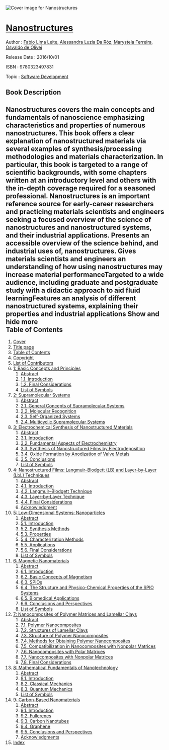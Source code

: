 ![Cover image for Nanostructures](https://imgdetail.ebookreading.net/cover/cover/software_development/EB9780323497831.jpg)

[Nanostructures](https://ebookreading.net/view/book/Nanostructures-EB9780323497831_1.html "Nanostructures")
====================================================================================================================

Author : [Fabio Lima Leite](https://ebookreading.net/search/author/Fabio+Lima+Leite),[ Alessandra Luzia Da Róz](https://ebookreading.net/search/author/+Alessandra+Luzia+Da+R%C3%B3z),[ Marystela Ferreira](https://ebookreading.net/search/author/+Marystela+Ferreira),[ Osvaldo de Olivei](https://ebookreading.net/search/author/+Osvaldo+de+Olivei)

Release Date : 2016/10/01

ISBN : 9780323497831

Topic : [Software Development](https://ebookreading.net/search/category/software-development)

Book Description
-----------------

 Nanostructures covers the main concepts and fundamentals of nanoscience emphasizing characteristics and properties of numerous nanostructures.
This book offers a clear explanation of nanostructured materials via several examples of synthesis/processing methodologies and materials characterization. In particular, this book is targeted to a range of scientific backgrounds, with some chapters written at an introductory level and others with the in-depth coverage required for a seasoned professional.
Nanostructures is an important reference source for early-career researchers and practicing materials scientists and engineers seeking a focused overview of the science of nanostructures and nanostructured systems, and their industrial applications.
Presents an accessible overview of the science behind, and industrial uses of, nanostructures. Gives materials scientists and engineers an understanding of how using nanostructures may increase material performanceTargeted to a wide audience, including graduate and postgraduate study with a didactic approach to aid fluid learningFeatures an analysis of different nanostructured systems, explaining their properties and industrial applications        Show and hide more                
Table of Contents
-----------------

1. [Cover](https://ebookreading.net/view/book/Nanostructures-EB9780323497831_1.html)
1. [Title page](https://ebookreading.net/view/book/Nanostructures-EB9780323497831_2.html)
1. [Table of Contents](https://ebookreading.net/view/book/Nanostructures-EB9780323497831_3.html)
1. [Copyright](https://ebookreading.net/view/book/Nanostructures-EB9780323497831_4.html#B978032349782400011)
1. [List of Contributors](https://ebookreading.net/view/book/Nanostructures-EB9780323497831_5.html#B978032349782400013)
1. [1: Basic Concepts and Principles](https://ebookreading.net/view/book/Nanostructures-EB9780323497831_6.html#B978032349782400001)
    1. [Abstract](https://ebookreading.net/view/book/Nanostructures-EB9780323497831_6.html#st0010)
    1. [1.1. Introduction](https://ebookreading.net/view/book/Nanostructures-EB9780323497831_6.html#st0025)
    1. [1.2. Final Considerations](https://ebookreading.net/view/book/Nanostructures-EB9780323497831_6.html#st0050)
    1. [List of Symbols](https://ebookreading.net/view/book/Nanostructures-EB9780323497831_6.html#st0055)
1. [2: Supramolecular Systems](https://ebookreading.net/view/book/Nanostructures-EB9780323497831_7.html#B978032349782400002)
    1. [Abstract](https://ebookreading.net/view/book/Nanostructures-EB9780323497831_7.html#st0010)
    1. [2.1. General Concepts of Supramolecular Systems](https://ebookreading.net/view/book/Nanostructures-EB9780323497831_7.html#st0025)
    1. [2.2. Molecular Recognition](https://ebookreading.net/view/book/Nanostructures-EB9780323497831_7.html#st0030)
    1. [2.3. Self-Organized Systems](https://ebookreading.net/view/book/Nanostructures-EB9780323497831_7.html#st0035)
    1. [2.4. Multicyclic Supramolecular Systems](https://ebookreading.net/view/book/Nanostructures-EB9780323497831_7.html#st0085)
1. [3: Electrochemical Synthesis of Nanostructured Materials](https://ebookreading.net/view/book/Nanostructures-EB9780323497831_8.html#B978032349782400003)
    1. [Abstract](https://ebookreading.net/view/book/Nanostructures-EB9780323497831_8.html#st0010)
    1. [3.1. Introduction](https://ebookreading.net/view/book/Nanostructures-EB9780323497831_8.html#st0025)
    1. [3.2. Fundamental Aspects of Electrochemistry](https://ebookreading.net/view/book/Nanostructures-EB9780323497831_8.html#st0030)
    1. [3.3. Synthesis of Nanostructured Films by Electrodeposition](https://ebookreading.net/view/book/Nanostructures-EB9780323497831_8.html#st0045)
    1. [3.4. Oxide Formation by Anodization of Valve Metals](https://ebookreading.net/view/book/Nanostructures-EB9780323497831_8.html#st0050)
    1. [3.5. Conclusions](https://ebookreading.net/view/book/Nanostructures-EB9780323497831_8.html#st0075)
    1. [List of Symbols](https://ebookreading.net/view/book/Nanostructures-EB9780323497831_8.html#st0080)
1. [4: Nanostructured Films: Langmuir–Blodgett (LB) and Layer-by-Layer (LbL) Techniques](https://ebookreading.net/view/book/Nanostructures-EB9780323497831_10.html#B978032349782400004)
    1. [Abstract](https://ebookreading.net/view/book/Nanostructures-EB9780323497831_10.html#st0010)
    1. [4.1. Introduction](https://ebookreading.net/view/book/Nanostructures-EB9780323497831_10.html#st0025)
    1. [4.2. Langmuir–Blodgett Technique](https://ebookreading.net/view/book/Nanostructures-EB9780323497831_10.html#st0030)
    1. [4.3. Layer-by-Layer Technique](https://ebookreading.net/view/book/Nanostructures-EB9780323497831_10.html#st0060)
    1. [4.4. Final Considerations](https://ebookreading.net/view/book/Nanostructures-EB9780323497831_10.html#st0095)
    1. [Acknowledgment](https://ebookreading.net/view/book/Nanostructures-EB9780323497831_10.html#st0100)
1. [5: Low-Dimensional Systems: Nanoparticles](https://ebookreading.net/view/book/Nanostructures-EB9780323497831_11.html#B978032349782400005)
    1. [Abstract](https://ebookreading.net/view/book/Nanostructures-EB9780323497831_11.html#st0010)
    1. [5.1. Introduction](https://ebookreading.net/view/book/Nanostructures-EB9780323497831_11.html#st0025)
    1. [5.2. Synthesis Methods](https://ebookreading.net/view/book/Nanostructures-EB9780323497831_11.html#st0030)
    1. [5.3. Properties](https://ebookreading.net/view/book/Nanostructures-EB9780323497831_11.html#st0075)
    1. [5.4. Characterization Methods](https://ebookreading.net/view/book/Nanostructures-EB9780323497831_11.html#st0080)
    1. [5.5. Applications](https://ebookreading.net/view/book/Nanostructures-EB9780323497831_11.html#st0100)
    1. [5.6. Final Considerations](https://ebookreading.net/view/book/Nanostructures-EB9780323497831_11.html#st0120)
    1. [List of Symbols](https://ebookreading.net/view/book/Nanostructures-EB9780323497831_11.html#st0125)
1. [6: Magnetic Nanomaterials](https://ebookreading.net/view/book/Nanostructures-EB9780323497831_12.html#B978032349782400006)
    1. [Abstract](https://ebookreading.net/view/book/Nanostructures-EB9780323497831_12.html#st0010)
    1. [6.1. Introduction](https://ebookreading.net/view/book/Nanostructures-EB9780323497831_12.html#st0025)
    1. [6.2. Basic Concepts of Magnetism](https://ebookreading.net/view/book/Nanostructures-EB9780323497831_12.html#st0030)
    1. [6.3. SPIOs](https://ebookreading.net/view/book/Nanostructures-EB9780323497831_12.html#st0050)
    1. [6.4. The Structure and Physico-Chemical Properties of the SPIO Systems](https://ebookreading.net/view/book/Nanostructures-EB9780323497831_12.html#st0070)
    1. [6.5. Biomedical Applications](https://ebookreading.net/view/book/Nanostructures-EB9780323497831_12.html#st0095)
    1. [6.6. Conclusions and Perspectives](https://ebookreading.net/view/book/Nanostructures-EB9780323497831_12.html#st0100)
    1. [List of Symbols](https://ebookreading.net/view/book/Nanostructures-EB9780323497831_12.html#st0105)
1. [7: Nanocomposites of Polymer Matrices and Lamellar Clays](https://ebookreading.net/view/book/Nanostructures-EB9780323497831_13.html#B978032349782400007)
    1. [Abstract](https://ebookreading.net/view/book/Nanostructures-EB9780323497831_13.html#st0010)
    1. [7.1. Polymer Nanocomposites](https://ebookreading.net/view/book/Nanostructures-EB9780323497831_13.html#st0025)
    1. [7.2. Structures of Lamellar Clays](https://ebookreading.net/view/book/Nanostructures-EB9780323497831_13.html#st0030)
    1. [7.3. Structure of Polymer Nanocomposites](https://ebookreading.net/view/book/Nanostructures-EB9780323497831_13.html#st0035)
    1. [7.4. Methods for Obtaining Polymer Nanocomposites](https://ebookreading.net/view/book/Nanostructures-EB9780323497831_13.html#st0040)
    1. [7.5. Compatibilization in Nanocomposites with Nonpolar Matrices](https://ebookreading.net/view/book/Nanostructures-EB9780323497831_13.html#st0045)
    1. [7.6. Nanocomposites with Polar Matrices](https://ebookreading.net/view/book/Nanostructures-EB9780323497831_13.html#st0050)
    1. [7.7. Nanocomposites with Nonpolar Matrices](https://ebookreading.net/view/book/Nanostructures-EB9780323497831_13.html#st0060)
    1. [7.8. Final Considerations](https://ebookreading.net/view/book/Nanostructures-EB9780323497831_13.html#st0070)
1. [8: Mathematical Fundamentals of Nanotechnology](https://ebookreading.net/view/book/Nanostructures-EB9780323497831_14.html#B978032349782400008)
    1. [Abstract](https://ebookreading.net/view/book/Nanostructures-EB9780323497831_14.html#st0010)
    1. [8.1. Introduction](https://ebookreading.net/view/book/Nanostructures-EB9780323497831_14.html#st0025)
    1. [8.2. Classical Mechanics](https://ebookreading.net/view/book/Nanostructures-EB9780323497831_14.html#st0030)
    1. [8.3. Quantum Mechanics](https://ebookreading.net/view/book/Nanostructures-EB9780323497831_14.html#st0040)
    1. [List of Symbols](https://ebookreading.net/view/book/Nanostructures-EB9780323497831_14.html#st0125)
1. [9: Carbon-Based Nanomaterials](https://ebookreading.net/view/book/Nanostructures-EB9780323497831_15.html#B978032349782400009)
    1. [Abstract](https://ebookreading.net/view/book/Nanostructures-EB9780323497831_15.html#st0010)
    1. [9.1. Introduction](https://ebookreading.net/view/book/Nanostructures-EB9780323497831_15.html#st0025)
    1. [9.2. Fullerenes](https://ebookreading.net/view/book/Nanostructures-EB9780323497831_15.html#st0030)
    1. [9.3. Carbon Nanotubes](https://ebookreading.net/view/book/Nanostructures-EB9780323497831_15.html#st0045)
    1. [9.4. Graphene](https://ebookreading.net/view/book/Nanostructures-EB9780323497831_15.html#st0065)
    1. [9.5. Conclusions and Perspectives](https://ebookreading.net/view/book/Nanostructures-EB9780323497831_15.html#st0080)
    1. [Acknowledgments](https://ebookreading.net/view/book/Nanostructures-EB9780323497831_15.html#st0085)
1. [Index](https://ebookreading.net/view/book/Nanostructures-EB9780323497831_16.html#B978032349782400014)
